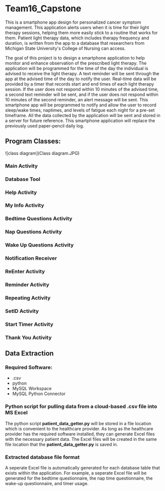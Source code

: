# Team16_Capstone
This is a smartphone app design for personalized cancer symptom management. This application alerts users when it is time for their light therapy sessions, helping them more easily stick to a routine that works for them. Patient light therapy data, which includes therapy frequency and duration, is written from the app to a database that researchers from Michigan State University's College of Nursing can access.

The goal of this project is to design a smartphone application to help monitor and enhance observation of the prescribed light therapy. The application will be programmed for the time of the day the individual is advised to receive the light therapy. A text reminder will be sent through the app at the advised time of the day to notify the user. Real-time data will be provided by a timer that records start and end times of each light therapy session. If the user does not respond within 10 minutes of the advised time, a second text reminder will be sent, and if the user does not respond within 10 minutes of the second reminder, an alert message will be sent. This smartphone app will be programmed to notify and allow the user to record sleep/wake times, naptimes, and levels of fatigue each night for a pre-set timeframe. All the data collected by the application will be sent and stored in a server for future reference. This smartphone application will replace the previously used paper-pencil daily log.

## Program Classes:
![class diagram](Class diagram.JPG)
### Main Activity

### Database Tool

### Help Activity

### My Info Activity

### Bedtime Questions Activity

### Nap Questions Activity

### Wake Up Questions Activity

### Notification Receiver

### ReEnter Activity

### Reminder Activity

### Repeating Activity

### SetID Activity

### Start Timer Activity

### Thank You Activity

## Data Extraction

### Required Software:

- .csv
- python
- MySQL Workspace
- MySQL Python Connector

### Python script for pulling data from a cloud-based .csv file into MS Excel

The python script **patient_data_getter.py** will be stored in a file location which is convenient to the healthcare provider. As long as the healthcare provider has the required software installed, they can generate Excel files with the necessary patient data. The Excel files will be created in the same file location that the **patient_data_getter.py** is saved in.

### Extracted database file format

A seperate Excel file is automatically generated for each database table that exists within the application. For example, a seperate Excel file will be generated for the bedtime questionnaire, the nap time questionnaire, the wake-up questionnaire, and timer usage.
